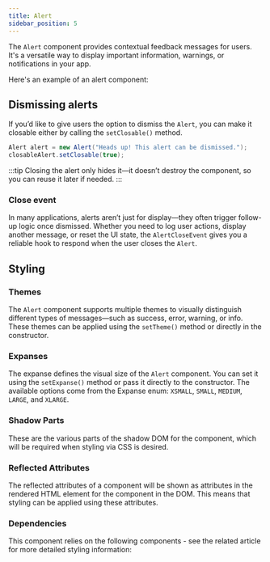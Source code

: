 ```yaml
---
title: Alert
sidebar_position: 5
---
```


<DocChip chip='shadow' />
<DocChip chip='name' label="dwc-alert" />

The `Alert` component provides contextual feedback messages for users. It's a versatile way to display important information, warnings, or notifications in your app.

Here's an example of an alert component:

<ComponentDemo 
path='http://localhost:8080/webforj/alert?' 
height = '100px'
/>

## Dismissing alerts

If you’d like to give users the option to dismiss the `Alert`, you can make it closable either by calling the `setClosable()` method.

```java 
Alert alert = new Alert("Heads up! This alert can be dismissed.");
closableAlert.setClosable(true);
```

<ComponentDemo 
path='http://localhost:8080/webforj/closablealert?' 
height = '125px'
/>


:::tip
Closing the alert only hides it—it doesn’t destroy the component, so you can reuse it later if needed.
:::

### Close event

In many applications, alerts aren’t just for display—they often trigger follow-up logic once dismissed. Whether you need to log user actions, display another message, or reset the UI state, the `AlertCloseEvent` gives you a reliable hook to respond when the user closes the `Alert`.

<ComponentDemo 
path='http://localhost:8080/webforj/alertcloseevent?' 
height = '300px'
/>

## Styling

### Themes

The `Alert` component supports multiple <JavadocLink type="foundation" location="com/webforj/component/Theme"> themes </JavadocLink> to visually distinguish different types of messages—such as success, error, warning, or info. These themes can be applied using the `setTheme()` method or directly in the constructor.

<ComponentDemo 
path='http://localhost:8080/webforj/alertthemes?' 
height = '500px'
/>


### Expanses

The expanse defines the visual size of the `Alert` component. You can set it using the `setExpanse()` method or pass it directly to the constructor. The available options come from the Expanse enum: `XSMALL`, `SMALL`, `MEDIUM`, `LARGE`, and `XLARGE`.

<ComponentDemo 
path='http://localhost:8080/webforj/alertexpanses?' 
height = '425px'
/>


### Shadow Parts
These are the various parts of the shadow DOM for the component, which will be required when styling via CSS is desired.
<TableBuilder tag='dwc-alert' table="parts"/>



### Reflected Attributes

  The reflected attributes of a component will be shown as attributes in the rendered HTML element for the component in the DOM. This means that styling can be applied using these attributes.
  
  <TableBuilder tag='dwc-alert' table="reflects"/>

### Dependencies

  This component relies on the following components - see the related article for more detailed styling information:
  
  <TableBuilder tag='dwc-alert' table="dependencies"/>